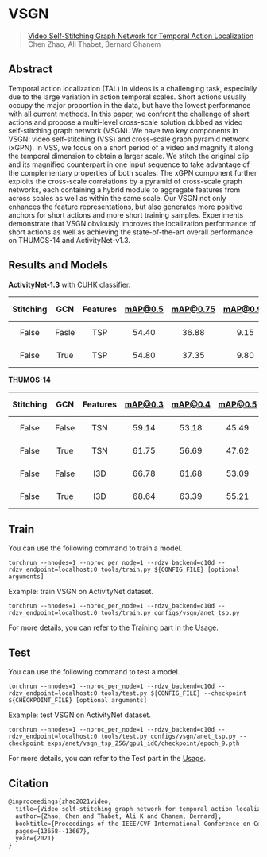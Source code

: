 # VSGN

> [Video Self-Stitching Graph Network for Temporal Action Localization](https://arxiv.org/abs/2011.14598)  
> Chen Zhao, Ali Thabet, Bernard Ghanem

<!-- [ALGORITHM] -->

## Abstract

Temporal action localization (TAL) in videos is a challenging task, especially due to the large variation in action temporal scales. Short actions usually occupy the major proportion in the data, but have the lowest performance with all current methods. In this paper, we confront the challenge of short actions and propose a multi-level cross-scale solution dubbed as video self-stitching graph network (VSGN). We have two key components in VSGN: video self-stitching (VSS) and cross-scale graph pyramid network (xGPN). In VSS, we focus on a short period of a video and magnify it along the temporal dimension to obtain a larger scale. We stitch the original clip and its magnified counterpart in one input sequence to take advantage of the complementary properties of both scales. The xGPN component further exploits the cross-scale correlations by a pyramid of cross-scale graph networks, each containing a hybrid module to aggregate features from across scales as well as within the same scale. Our VSGN not only enhances the feature representations, but also generates more positive anchors for short actions and more short training samples. Experiments demonstrate that VSGN obviously improves the localization performance of short actions as well as achieving the state-of-the-art overall performance on THUMOS-14 and ActivityNet-v1.3.

## Results and Models

**ActivityNet-1.3** with CUHK classifier.

| Stitching |  GCN  | Features | mAP@0.5 | mAP@0.75 | mAP@0.95 | ave. mAP |          Config           |                                                                                          Download                                                                                          |
| :-------: | :---: | :------: | :-----: | :------: | :------: | :------: | :-----------------------: | :----------------------------------------------------------------------------------------------------------------------------------------------------------------------------------------: |
|   False   | Fasle |   TSP    |  54.40  |  36.88   |   9.15   |  36.27   |   [config](anet_tsp.py)   | [model](https://drive.google.com/file/d/1E85NhJyyO_6qfnucfVg5mEyW9t6UJH7v/view?usp=sharing)   \| [log](https://drive.google.com/file/d/1g1UVUtd-6UnNVawist6cvHaGEsnlZHxP/view?usp=sharing) |
|   False   | True  |   TSP    |  54.80  |  37.35   |   9.80   |  36.89   | [config](anet_tsp_gcn.py) | [model](https://drive.google.com/file/d/1y7PqP1TiNkGNxx-WLBccZvuTUo2mfbOD/view?usp=sharing)   \| [log](https://drive.google.com/file/d/1krOBqbYNI9moRbIhbYpOT6RUphXIQDD9/view?usp=sharing) |

**THUMOS-14**

| Stitching |  GCN  | Features | mAP@0.3 | mAP@0.4 | mAP@0.5 | mAP@0.6 | mAP@0.7 | ave. mAP |           Config            |                                                                                          Download                                                                                          |
| :-------: | :---: | :------: | :-----: | :-----: | :-----: | :-----: | :-----: | :------: | :-------------------------: | :----------------------------------------------------------------------------------------------------------------------------------------------------------------------------------------: |
|   False   | False |   TSN    |  59.14  |  53.18  |  45.49  |  35.11  |  24.69  |  43.52   |   [config](thumos_tsn.py)   | [model](https://drive.google.com/file/d/1zNW8TDTA1C3BDR1Fu81XFg-q0iqxneKR/view?usp=sharing)   \| [log](https://drive.google.com/file/d/1X1IEsQq4IEGTDt_ISJpY9elxqxiRZTT9/view?usp=sharing) |
|   False   | True  |   TSN    |  61.75  |  56.69  |  47.62  |  37.16  |  26.70  |  45.98   | [config](thumos_tsn_gcn.py) | [model](https://drive.google.com/file/d/1itc8CuYhuk4Ja8T_rl4vATqbI-xOVZPz/view?usp=sharing)   \| [log](https://drive.google.com/file/d/10Q_B7k_fQ-7U1_xvnbzP0u1jhnuSypMK/view?usp=sharing) |
|   False   | False |   I3D    |  66.78  |  61.68  |  53.09  |  43.08  |  30.63  |  51.05   |   [config](thumos_i3d.py)   | [model](https://drive.google.com/file/d/1qW2QvF9WIpbPZtySqoMwpdRXnAIiZKew/view?usp=sharing)   \| [log](https://drive.google.com/file/d/18kjVV-dcU0sAsrI99g7gpo5n-eyUqbgk/view?usp=sharing) |
|   False   | True  |   I3D    |  68.64  |  63.39  |  55.21  |  44.74  |  33.13  |  53.02   | [config](thumos_i3d_gcn.py) | [model](https://drive.google.com/file/d/1TvXF_jc4KHzlkwaRKFNZ0NuzXz7EioMo/view?usp=sharing)   \| [log](https://drive.google.com/file/d/1nm0-y0c7_RS4MyVZbhrjtbS_MAUjhOx6/view?usp=sharing) |


## Train

You can use the following command to train a model.

```shell
torchrun --nnodes=1 --nproc_per_node=1 --rdzv_backend=c10d --rdzv_endpoint=localhost:0 tools/train.py ${CONFIG_FILE} [optional arguments]
```

Example: train VSGN on ActivityNet dataset.

```shell
torchrun --nnodes=1 --nproc_per_node=1 --rdzv_backend=c10d --rdzv_endpoint=localhost:0 tools/train.py configs/vsgn/anet_tsp.py
```

For more details, you can refer to the Training part in the [Usage](../../docs/en/usage.md).

## Test

You can use the following command to test a model.

```shell
torchrun --nnodes=1 --nproc_per_node=1 --rdzv_backend=c10d --rdzv_endpoint=localhost:0 tools/test.py ${CONFIG_FILE} --checkpoint ${CHECKPOINT_FILE} [optional arguments]
```

Example: test VSGN on ActivityNet dataset.

```shell
torchrun --nnodes=1 --nproc_per_node=1 --rdzv_backend=c10d --rdzv_endpoint=localhost:0 tools/test.py configs/vsgn/anet_tsp.py --checkpoint exps/anet/vsgn_tsp_256/gpu1_id0/checkpoint/epoch_9.pth
```

For more details, you can refer to the Test part in the [Usage](../../docs/en/usage.md).

## Citation

```latex
@inproceedings{zhao2021video,
  title={Video self-stitching graph network for temporal action localization},
  author={Zhao, Chen and Thabet, Ali K and Ghanem, Bernard},
  booktitle={Proceedings of the IEEE/CVF International Conference on Computer Vision},
  pages={13658--13667},
  year={2021}
}
```